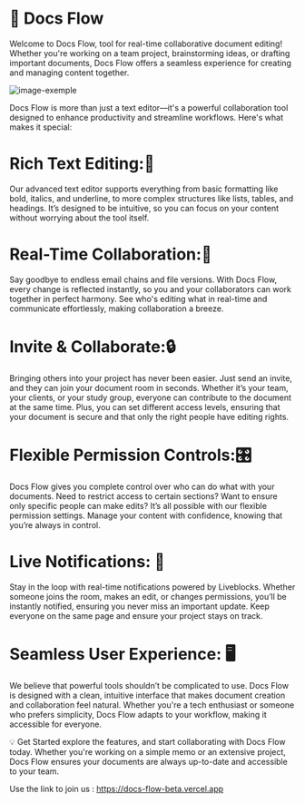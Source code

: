 # 📝 Docs Flow

Welcome to Docs Flow, tool for real-time collaborative document editing! Whether you're working on a team project, brainstorming ideas, or drafting important documents, Docs Flow offers a seamless experience for creating and managing content together.

![image-exemple](https://github.com/user-attachments/assets/2f31d63f-9395-4755-b4f3-3f099194929a)

Docs Flow is more than just a text editor—it's a powerful collaboration tool designed to enhance productivity and streamline workflows. Here's what makes it special:

# Rich Text Editing:🎨
Our advanced text editor supports everything from basic formatting like bold, italics, and underline, to more complex structures like lists, tables, and headings. It’s designed to be intuitive, so you can focus on your content without worrying about the tool itself. 

# Real-Time Collaboration:💬
Say goodbye to endless email chains and file versions. With Docs Flow, every change is reflected instantly, so you and your collaborators can work together in perfect harmony. See who's editing what in real-time and communicate effortlessly, making collaboration a breeze. 

# Invite & Collaborate:🔒
Bringing others into your project has never been easier. Just send an invite, and they can join your document room in seconds. Whether it’s your team, your clients, or your study group, everyone can contribute to the document at the same time. Plus, you can set different access levels, ensuring that your document is secure and that only the right people have editing rights. 

# Flexible Permission Controls:🎛️
Docs Flow gives you complete control over who can do what with your documents. Need to restrict access to certain sections? Want to ensure only specific people can make edits? It’s all possible with our flexible permission settings. Manage your content with confidence, knowing that you’re always in control. 

# Live Notifications: 🚀
Stay in the loop with real-time notifications powered by Liveblocks. Whether someone joins the room, makes an edit, or changes permissions, you’ll be instantly notified, ensuring you never miss an important update. Keep everyone on the same page and ensure your project stays on track. 

# Seamless User Experience: 🖥️
We believe that powerful tools shouldn’t be complicated to use. Docs Flow is designed with a clean, intuitive interface that makes document creation and collaboration feel natural. Whether you're a tech enthusiast or someone who prefers simplicity, Docs Flow adapts to your workflow, making it accessible for everyone. 


💡 Get Started explore the features, and start collaborating with Docs Flow today. Whether you're working on a simple memo or an extensive project, Docs Flow ensures your documents are always up-to-date and accessible to your team.

Use the link to join us : https://docs-flow-beta.vercel.app
